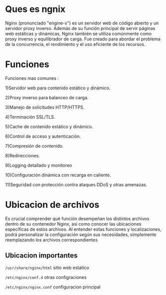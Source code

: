 # Ques es ngnix

Nginx (pronunciado "engine-x") es un servidor web de código abierto y un servidor proxy inverso. Además de su función principal de servir páginas web estáticas y dinámicas, Nginx también se utiliza comúnmente como proxy inverso y equilibrador de carga. Fue creado para abordar el problema de la concurrencia, el rendimiento y el uso eficiente de los recursos.

# Funciones

Funciones mas comunes :

1)Servidor web para contenido estático y dinámico.

2)Proxy inverso para balanceo de carga.

3)Manejo de solicitudes HTTP/HTTPS.

4)Terminación SSL/TLS.

5)Cache de contenido estático y dinámico.

6)Control de acceso y autenticación.

7)Compresión de contenido.

8)Redirecciones.

9)Logging detallado y monitoreo

10)Configuración dinámica con recarga en caliente.

11)Seguridad con protección contra ataques DDoS y otras amenazas.


# Ubicacion de archivos

Es crucial comprender qué función desempeñan los distintos archivos dentro de su contenedor Nginx, así como conocer las ubicaciones específicas de estos archivos. Al entender estas funciones y localizaciones, podrá personalizar la configuración según sus necesidades, simplemente reemplazando los archivos correspondientes

## Ubicacion importantes

`/usr/share/nginx/html` sitio web estatico

`/etc/nginx/conf.d` otras configraciones

`/etc/nginx/nginx.conf` configuracion principal








